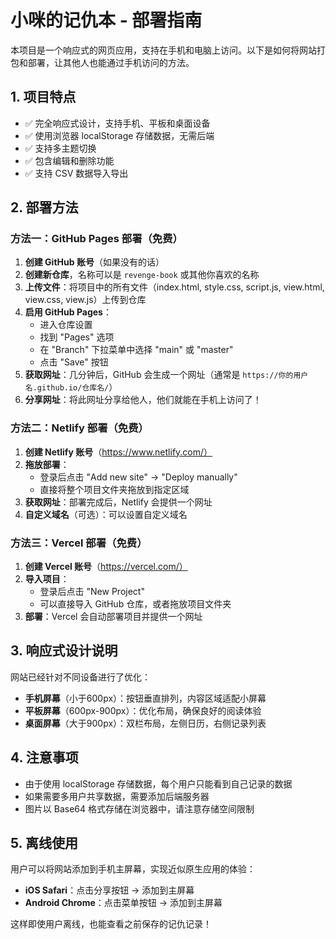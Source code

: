 # 小咪的记仇本 - 部署指南

本项目是一个响应式的网页应用，支持在手机和电脑上访问。以下是如何将网站打包和部署，让其他人也能通过手机访问的方法。

## 1. 项目特点

- ✅ 完全响应式设计，支持手机、平板和桌面设备
- ✅ 使用浏览器 localStorage 存储数据，无需后端
- ✅ 支持多主题切换
- ✅ 包含编辑和删除功能
- ✅ 支持 CSV 数据导入导出

## 2. 部署方法

### 方法一：GitHub Pages 部署（免费）

1. **创建 GitHub 账号**（如果没有的话）
2. **创建新仓库**，名称可以是 `revenge-book` 或其他你喜欢的名称
3. **上传文件**：将项目中的所有文件（index.html, style.css, script.js, view.html, view.css, view.js）上传到仓库
4. **启用 GitHub Pages**：
   - 进入仓库设置
   - 找到 "Pages" 选项
   - 在 "Branch" 下拉菜单中选择 "main" 或 "master"
   - 点击 "Save" 按钮
5. **获取网址**：几分钟后，GitHub 会生成一个网址（通常是 `https://你的用户名.github.io/仓库名/`）
6. **分享网址**：将此网址分享给他人，他们就能在手机上访问了！

### 方法二：Netlify 部署（免费）

1. **创建 Netlify 账号**（https://www.netlify.com/）
2. **拖放部署**：
   - 登录后点击 "Add new site" → "Deploy manually"
   - 直接将整个项目文件夹拖放到指定区域
3. **获取网址**：部署完成后，Netlify 会提供一个网址
4. **自定义域名**（可选）：可以设置自定义域名

### 方法三：Vercel 部署（免费）

1. **创建 Vercel 账号**（https://vercel.com/）
2. **导入项目**：
   - 登录后点击 "New Project"
   - 可以直接导入 GitHub 仓库，或者拖放项目文件夹
3. **部署**：Vercel 会自动部署项目并提供一个网址

## 3. 响应式设计说明

网站已经针对不同设备进行了优化：

- **手机屏幕**（小于600px）：按钮垂直排列，内容区域适配小屏幕
- **平板屏幕**（600px-900px）：优化布局，确保良好的阅读体验
- **桌面屏幕**（大于900px）：双栏布局，左侧日历，右侧记录列表

## 4. 注意事项

- 由于使用 localStorage 存储数据，每个用户只能看到自己记录的数据
- 如果需要多用户共享数据，需要添加后端服务器
- 图片以 Base64 格式存储在浏览器中，请注意存储空间限制

## 5. 离线使用

用户可以将网站添加到手机主屏幕，实现近似原生应用的体验：

- **iOS Safari**：点击分享按钮 → 添加到主屏幕
- **Android Chrome**：点击菜单按钮 → 添加到主屏幕

这样即使用户离线，也能查看之前保存的记仇记录！
